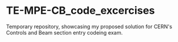 # TE-MPE-CB_code_excercises
Temporary repository, showcasing my proposed solution for CERN's Controls and Beam section entry codeing exam.
